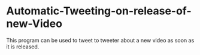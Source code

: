 # Automatic-Tweeting-on-release-of-new-Video
This program can be used to tweet to tweeter about a new video as soon as it is released.
